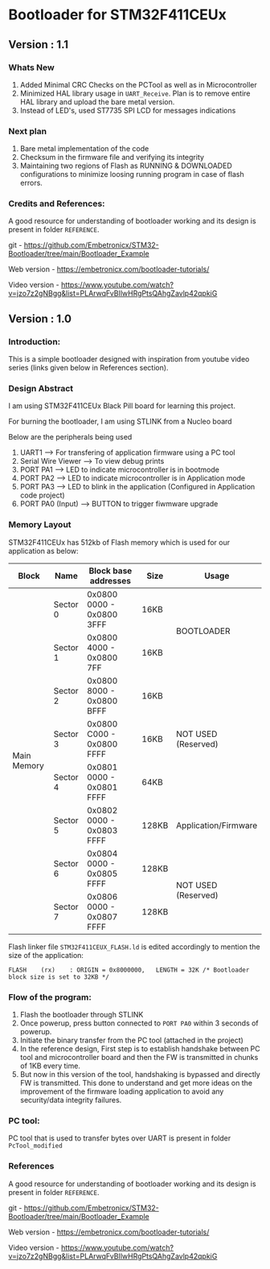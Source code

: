 # Bootloader for STM32F411CEUx
## Version : 1.1
### Whats New
1. Added Minimal CRC Checks on the PCTool as well as in Microcontroller 
2. Minimized HAL library usage in ````UART_Receive````. Plan is to remove entire HAL library and upload the bare metal version.
3. Instead of LED's, used ST7735 SPI LCD for messages indications

### Next plan
1. Bare metal implementation of the code
2. Checksum in the firmware file and verifying its integrity
3. Maintaining two regions of Flash as RUNNING & DOWNLOADED configurations to minimize loosing running program in case of flash errors.

### Credits and References:
A good resource for understanding of bootloader working and its design is present in folder ````REFERENCE````.

git - https://github.com/Embetronicx/STM32-Bootloader/tree/main/Bootloader_Example

Web version - https://embetronicx.com/bootloader-tutorials/

Video version - https://www.youtube.com/watch?v=jzo7z2gNBgg&list=PLArwqFvBIlwHRgPtsQAhgZavlp42qpkiG

## Version : 1.0
### Introduction:
This is a simple bootloader designed with inspiration from youtube video series (links given below in References section).

### Design Abstract
I am using STM32F411CEUx Black Pill board for learning this project.

For burning the bootloader, I am using STLINK from a Nucleo board

Below are the peripherals being used
1. UART1 --> For transfering of application firmware using a PC tool
2. Serial Wire Viewer --> To view debug prints
3. PORT PA1 --> LED to indicate microcontroller is in bootmode
4. PORT PA2 --> LED to indicate microcontroller is in Application mode
5. PORT PA3 --> LED to blink in the application (Configured in Application code project)
6. PORT PA0 (Input) --> BUTTON to trigger fiwmware upgrade 


### Memory Layout
STM32F411CEUx has 512kb of Flash memory which is used for our application as below:
<table>
    <thead>
        <tr>
            <th>Block</th>
            <th>Name</th>
            <th>Block base addresses</th>
            <th>Size</th>
            <Th>Usage</Th>
        </tr>
    </thead>
    <tbody>
        <tr>
            <td rowspan=8>Main Memory</td>
            <td>Sector 0</td>
            <td>0x0800 0000 - 0x0800 3FFF</td>
            <td>16KB</td>
            <td rowspan=2>BOOTLOADER </td>
        </tr>
        <tr>
            <td>Sector 1</td>
            <td>0x0800 4000 - 0x0800 7FF</td>
            <td>16KB</td> 
        </tr>
        <tr>
            <td>Sector 2</td>
            <td>0x0800 8000 - 0x0800 BFFF</td>
            <td>16KB</td>
            <td rowspan=3>NOT USED (Reserved) </td>
        </tr>
        <tr>
            <td>Sector 3</td>
            <td>0x0800 C000 - 0x0800 FFFF</td>
            <td>16KB</td>
        </tr>
        <tr>
            <td>Sector 4</td>
            <td>0x0801 0000 - 0x0801 FFFF</td>
            <td>64KB</td>
        </tr>
        <tr>
            <td>Sector 5</td>
            <td>0x0802 0000 - 0x0803 FFFF</td>
            <td>128KB</td>
            <td>Application/Firmware </td>
        </tr>
        <tr>
            <td>Sector 6</td>
            <td>0x0804 0000 - 0x0805 FFFF</td>
            <td>128KB</td>
             <td rowspan=2>NOT USED (Reserved) </td>
        </tr>
        <tr>
            <td>Sector 7</td>
            <td>0x0806 0000 - 0x0807 FFFF</td>
            <td>128KB</td>
        </tr>
</table>

Flash linker file ```` STM32F411CEUX_FLASH.ld ```` is edited accordingly to mention the size of the application:
        
  ````FLASH    (rx)    : ORIGIN = 0x8000000,   LENGTH = 32K	/* Bootloader block size is set to 32KB */ ````

  ### Flow of the program:
  1. Flash the bootloader through STLINK
  2. Once powerup, press button connected to ````PORT PA0```` within 3 seconds of powerup.
  3. Initiate the binary transfer from the PC tool (attached in the project)
  4. In the reference design,
        First step is to establish handshake between PC tool and microcontroller board and then the FW is transmitted in chunks of 1KB every time.
5. But now in this version of the tool, handshaking is bypassed and directly FW is transmitted. This done to understand and get more ideas on the improvement of the firmware loading application to avoid any security/data integrity failures.
### PC tool:
PC tool that is used to transfer bytes over UART is present in folder ````PcTool_modified````

### References
A good resource for understanding of bootloader working and its design is present in folder ````REFERENCE````.

git - https://github.com/Embetronicx/STM32-Bootloader/tree/main/Bootloader_Example

Web version - https://embetronicx.com/bootloader-tutorials/

Video version - https://www.youtube.com/watch?v=jzo7z2gNBgg&list=PLArwqFvBIlwHRgPtsQAhgZavlp42qpkiG

